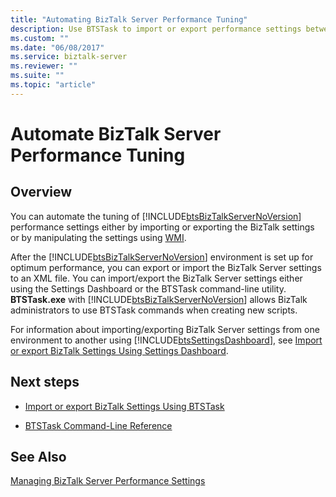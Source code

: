 ```yaml
---
title: "Automating BizTalk Server Performance Tuning"
description: Use BTSTask to import or export performance settings between environments in BizTalk Server
ms.custom: ""
ms.date: "06/08/2017"
ms.service: biztalk-server
ms.reviewer: ""
ms.suite: ""
ms.topic: "article"
---
```

# Automate BizTalk Server Performance Tuning

## Overview
You can automate the tuning of [!INCLUDE[btsBizTalkServerNoVersion](../includes/btsbiztalkservernoversion-md.md)] performance settings either by importing or exporting the BizTalk settings or by manipulating the settings using [WMI](/windows/win32/wmisdk/wmi-start-page).

 After the [!INCLUDE[btsBizTalkServerNoVersion](../includes/btsbiztalkservernoversion-md.md)] environment is set up for optimum performance, you can export or import the BizTalk Server settings to an XML file. You can import/export the BizTalk Server settings either using the Settings Dashboard or the BTSTask command-line utility. **BTSTask.exe** with [!INCLUDE[btsBizTalkServerNoVersion](../includes/btsbiztalkservernoversion-md.md)] allows BizTalk administrators to use BTSTask commands when creating new scripts.

 For information about importing/exporting BizTalk Server settings from one environment to another using [!INCLUDE[btsSettingsDashboard](../includes/btssettingsdashboard-md.md)], see [Import or export BizTalk Settings Using Settings Dashboard](how-to-import-biztalk-settings-using-settings-dashboard.md).

## Next steps

-   [Import or export BizTalk Settings Using BTSTask](../core/how-to-import-biztalk-settings-using-btstask.md)

- [BTSTask Command-Line Reference](btstask-command-line-reference.md)

## See Also
 [Managing BizTalk Server Performance Settings](../core/managing-biztalk-server-performance-settings.md)